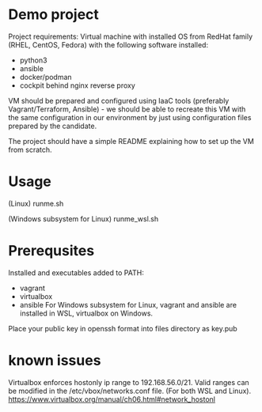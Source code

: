 # Demo project                  #

Project requirements:
  Virtual machine with installed OS from RedHat family (RHEL, CentOS, Fedora) with the following software installed:
   - python3
   - ansible
   - docker/podman
   - cockpit behind nginx reverse proxy

  VM should be prepared and configured using IaaC tools (preferably Vagrant/Terraform, Ansible) - we should be able to recreate this VM with the same configuration in our environment by just using configuration files prepared by the candidate.

  The project should have a simple README explaining how to set up the VM from scratch.


# Usage #


(Linux)
runme.sh

(Windows subsystem for Linux)
runme_wsl.sh



# Prerequsites #


Installed and executables added to PATH:
- vagrant
- virtualbox
- ansible
For Windows subsystem for Linux, vagrant and ansible are installed in WSL, virtualbox on Windows.

Place your public key in openssh format into files directory as key.pub



 # known issues #

Virtualbox enforces hostonly ip range to 192.168.56.0/21.
Valid ranges can be modified in the /etc/vbox/networks.conf file. (For both WSL and Linux).
https://www.virtualbox.org/manual/ch06.html#network_hostonl